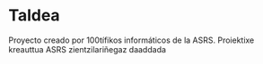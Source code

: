 # Taldea
Proyecto creado por 100tífikos informáticos de la ASRS.
Proiektixe kreauttua ASRS zientzilariñegaz
daaddada
